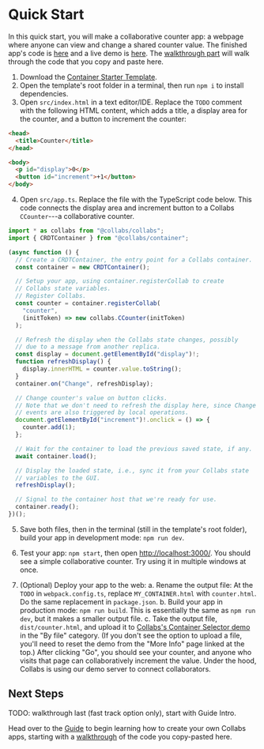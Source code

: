 # Quick Start

In this quick start, you will make a collaborative counter app: a webpage where anyone can view and change a shared counter value. The finished app's code is [here](https://github.com/composablesys/collabs/tree/master/demos/apps/counter) and a live demo is [here](https://compoventuals-tests.herokuapp.com/web_socket.html?container=demos/counter/dist/counter.html). The [walkthrough part](./walkthrough.html) will walk through the code that you copy and paste here.

1. Download the [Container Starter Template](https://github.com/composablesys/collabs/tree/master/template-container).
2. Open the template's root folder in a terminal, then run `npm i` to install dependencies.
3. Open `src/index.html` in a text editor/IDE. Replace the `TODO` comment with the following HTML content, which adds a title, a display area for the counter, and a button to increment the counter:

```html
<head>
  <title>Counter</title>
</head>

<body>
  <p id="display">0</p>
  <button id="increment">+1</button>
</body>
```

4. Open `src/app.ts`. Replace the file with the TypeScript code below. This code connects the display area and increment button to a Collabs `CCounter`---a collaborative counter.

```ts
import * as collabs from "@collabs/collabs";
import { CRDTContainer } from "@collabs/container";

(async function () {
  // Create a CRDTContainer, the entry point for a Collabs container.
  const container = new CRDTContainer();

  // Setup your app, using container.registerCollab to create
  // Collabs state variables.
  // Register Collabs.
  const counter = container.registerCollab(
    "counter",
    (initToken) => new collabs.CCounter(initToken)
  );

  // Refresh the display when the Collabs state changes, possibly
  // due to a message from another replica.
  const display = document.getElementById("display")!;
  function refreshDisplay() {
    display.innerHTML = counter.value.toString();
  }
  container.on("Change", refreshDisplay);

  // Change counter's value on button clicks.
  // Note that we don't need to refresh the display here, since Change
  // events are also triggered by local operations.
  document.getElementById("increment")!.onclick = () => {
    counter.add(1);
  };

  // Wait for the container to load the previous saved state, if any.
  await container.load();

  // Display the loaded state, i.e., sync it from your Collabs state
  // variables to the GUI.
  refreshDisplay();

  // Signal to the container host that we're ready for use.
  container.ready();
})();
```

5. Save both files, then in the terminal (still in the template's root folder), build your app in development mode: `npm run dev`.

6. Test your app: `npm start`, then open [http://localhost:3000/](http://localhost:3000/). You should see a simple collaborative counter. Try using it in multiple windows at once.

7. (Optional) Deploy your app to the web:
   a. Rename the output file: At the `TODO` in `webpack.config.ts`, replace `MY_CONTAINER.html` with `counter.html`. Do the same replacement in `package.json`.
   b. Build your app in production mode: `npm run build`. This is essentially the same as `npm run dev`, but it makes a smaller output file.
   c. Take the output file, `dist/counter.html`, and upload it to [Collabs's Container Selector demo](https://compoventuals-tests.herokuapp.com/web_socket.html?container=demos/selector/dist/selector.html) in the "By file" category. (If you don't see the option to upload a file, you'll need to reset the demo from the "More Info" page linked at the top.) After clicking "Go", you should see your counter, and anyone who visits that page can collaboratively increment the value. Under the hood, Collabs is using our demo server to connect collaborators.

## Next Steps

TODO: walkthrough last (fast track option only), start with Guide Intro.

Head over to the [Guide](./guide/index.html) to begin learning how to create your own Collabs apps, starting with a [walkthrough](./walkthrough.html) of the code you copy-pasted here.
